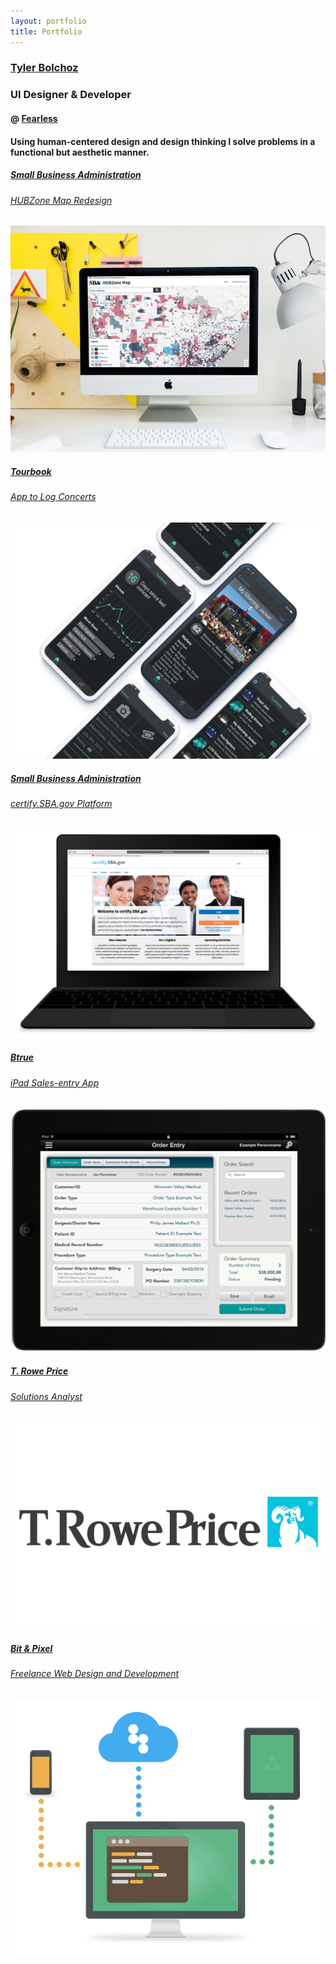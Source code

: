 ```yaml
---
layout: portfolio
title: Portfolio
---
```

<main class="portfolio">
  <section class="portfolio-section">
    <div class="portfolio__work-container">
      <section class="portfolio-section portfolio__header">
        <h1 class="portfolio__header--logo"><a href="/">Tyler Bolchoz</a></h1>
        <h1 class="portfolio__header--tag">UI Designer & Developer</h1>
        <h4 class="portfolio__header--company">@ <a class="fearless" href="https://fearless.tech">Fearless</a></h4>
        <h4 class="portfolio__header--deck">Using human-centered design and design thinking I solve problems in a functional but aesthetic manner.</h4>
      </section>
      <a href="/portfolio/hubzone" class="portfolio__thumbnail portfolio__thumbnail--featured">
        <span class="project-decription">
        <h5>Small Business Administration</h5>
        <h6>HUBZone Map Redesign</h6>
        </span>
        <img class="portfolio__thumbnail--img" src="/assets/img/portfolio/hubzone-map.jpg">
      </a>
      <a href="/portfolio/tourbook" class="portfolio__thumbnail">
        <span class="project-decription">
        <h5>Tourbook</h5>
        <h6>App to Log Concerts</h6>
        </span>
        <img class="portfolio__thumbnail--img" src="/assets/img/portfolio/tourbook-presentation.png">
      </a>
      <a href="/portfolio/certify" class="portfolio__thumbnail">
        <span class="project-decription">
        <h5>Small Business Administration</h5>
        <h6>certify.SBA.gov Platform</h6>
        </span>
        <img class="portfolio__thumbnail--img" src="/assets/img/portfolio/certify.png">
      </a>
      <a href="/portfolio/btrue" class="portfolio__thumbnail">
        <span class="project-decription">
        <h5>Btrue</h5>
        <h6>iPad Sales-entry App</h6>
        </span>
        <img class="portfolio__thumbnail--img" src="/assets/img/portfolio/btrue-ipad.png">
      </a>
      <a href="/portfolio/troweprice" class="portfolio__thumbnail">
        <span class="project-decription">
        <h5>T. Rowe Price</h5>
        <h6>Solutions Analyst</h6>
        </span>
        <img class="portfolio__thumbnail--img" src="/uploads/2018/05/trp-logo.jpg">
      </a>
<!--       <a href="/portfolio/yak" class="portfolio__thumbnail">
        <span class="project-decription">
        <h5>You Already Know</h5>
        <h6>Band site</h6>
        </span>
        <img class="portfolio__thumbnail--img" src="/assets/img/portfolio/yak.png">
      </a> -->
      <a href="/portfolio/bitandpixel" class="portfolio__thumbnail">
        <span class="project-decription">
        <h5>Bit & Pixel</h5>
        <h6>Freelance Web Design and Development</h6>
        </span>
        <img class="portfolio__thumbnail--img" src="/assets/img/portfolio/dev.png">
      </a>
    </div>
  </section>
</main>
